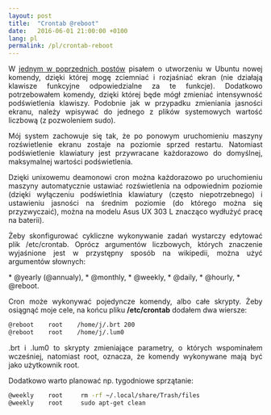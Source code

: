 ```yaml
---
layout: post
title:  "Crontab @reboot"
date:   2016-06-01 21:00:00 +0100
lang: pl
permalink: /pl/crontab-reboot
---
```

<p align="justify">W <a href="https://netitup.wordpress.com/2016/03/09/aliasy-z-komendami-ktore-potrzebuja-uprawnien-sudo/">jednym w poprzednich postów</a> pisałem o utworzeniu w Ubuntu nowej komendy, dzięki której mogę zciemniać i rozjaśniać ekran (nie działają klawisze funkcyjne odpowiedzialne za te funkcje). Dodatkowo potrzebowałem komendy, dzięki której będe mógł zmieniać intensywność podświetlenia klawiszy. Podobnie jak w przypadku zmieniania jasności ekranu, należy wpisywać do jednego z plików systemowych wartość liczbową (z pozwoleniem sudo).
</p>

<p align="justify">
Mój system zachowuje się tak, że po ponowym uruchomieniu maszyny rozświetlenie ekranu zostaje na  poziomie sprzed restartu. Natomiast podświetlenie klawiatury jest przywracane każdorazowo do domyślnej, maksymalnej wartości podświetlenia.
</p>

<p align="justify">
Dzięki unixowemu deamonowi cron można każdorazowo po uruchomieniu maszyny automatycznie ustawiać rozświetlenia na odpowiednim poziomie (dzięki wyłączeniu podświetlnia klawiatury (często niepotrzebnego) i ustawieniu jasności na średnim poziomie (do którego można się przyzwyczaić), można na modelu Asus UX 303 L znacząco wydłużyć pracę na baterii).
</p>

<p align="justify">
Żeby skonfigurować cykliczne wykonywanie zadań wystarczy edytować plik /etc/crontab.
Oprócz argumentów liczbowych, których znaczenie wyjaśnione jest w przystępny sposób na wikipedii, można użyć argumentów słownych:
</p>
* @yearly (@annualy),
* @monthly,
* @weekly,
* @daily,
* @hourly,
* @reboot.

<p align="justify">
Cron może wykonywać pojedyncze komendy, albo całe skrypty. Żeby osiągnąć moje cele, na końcu pliku <b>/etc/crontab</b> dodałem dwa wiersze:
</p>

```bash
@reboot    root    /home/j/.brt 200
@reboot    root    /home/j/.lum0
```


<p align="justify">
.brt i .lum0 to skrypty zmieniające parametry, o których wspominałem wcześniej, natomiast root, oznacza, że komendy wykonywane mają być jako użytkownik root.
</p>

<p align="justify">
Dodatkowo warto planować np. tygodniowe sprzątanie:
</p>

```bash
@weekly    root     rm -rf ~/.local/share/Trash/files
@weekly    root     sudo apt-get clean
```